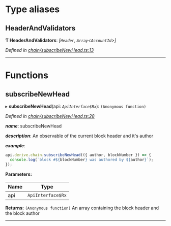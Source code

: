 

# Type aliases

<a id="headerandvalidators"></a>

##  HeaderAndValidators

**Ƭ HeaderAndValidators**: *[`Header`, `Array`<`AccountId`>]*

*Defined in [chain/subscribeNewHead.ts:13](https://github.com/polkadot-js/api/blob/9d00dce/packages/api-derive/src/chain/subscribeNewHead.ts#L13)*

___

# Functions

<a id="subscribenewhead"></a>

##  subscribeNewHead

▸ **subscribeNewHead**(api: *`ApiInterface$Rx`*): `(Anonymous function)`

*Defined in [chain/subscribeNewHead.ts:28](https://github.com/polkadot-js/api/blob/9d00dce/packages/api-derive/src/chain/subscribeNewHead.ts#L28)*

*__name__*: subscribeNewHead

*__description__*: An observable of the current block header and it's author

*__example__*:   

```javascript
api.derive.chain.subscribeNewHead(({ author, blockNumber }) => {
  console.log(`block #${blockNumber} was authored by ${author}`);
});
```

**Parameters:**

| Name | Type |
| ------ | ------ |
| api | `ApiInterface$Rx` |

**Returns:** `(Anonymous function)`
An array containing the block header and the block author

___

